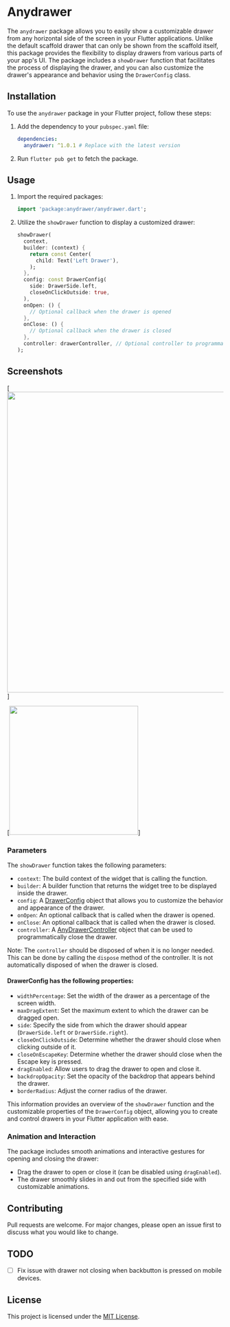 # Anydrawer

The `anydrawer` package allows you to easily show a customizable drawer from any horizontal side of the screen in your Flutter applications. Unlike the default scaffold drawer that can only be shown from the scaffold itself, this package provides the flexibility to display drawers from various parts of your app's UI. The package includes a `showDrawer` function that facilitates the process of displaying the drawer, and you can also customize the drawer's appearance and behavior using the `DrawerConfig` class.

## Installation

To use the `anydrawer` package in your Flutter project, follow these steps:

1. Add the dependency to your `pubspec.yaml` file:

   ```yaml
   dependencies:
     anydrawer: ^1.0.1 # Replace with the latest version
   ```

2. Run `flutter pub get` to fetch the package.

## Usage

1. Import the required packages:

   ```dart
   import 'package:anydrawer/anydrawer.dart';
   ```

2. Utilize the `showDrawer` function to display a customized drawer:

   ```dart
   showDrawer(
     context,
     builder: (context) {
       return const Center(
         child: Text('Left Drawer'),
       );
     },
     config: const DrawerConfig(
       side: DrawerSide.left,
       closeOnClickOutside: true,
     ),
     onOpen: () {
       // Optional callback when the drawer is opened
     },
     onClose: () {
       // Optional callback when the drawer is closed
     },
     controller: drawerController, // Optional controller to programmatically close the drawer
   );
   ```

## Screenshots

[<img src="https://raw.githubusercontent.com/oi-narendra/anydrawer/main/screenshots/sample1.gif" width="700"/>]

[<img src="https://raw.githubusercontent.com/oi-narendra/anydrawer/main/screenshots/sample2.gif" width="300"/>]

### Parameters

The `showDrawer` function takes the following parameters:

- `context`: The build context of the widget that is calling the function.
- `builder`: A builder function that returns the widget tree to be displayed inside the drawer.
- `config`: A [DrawerConfig](#drawerconfig) object that allows you to customize the behavior and appearance of the drawer.
- `onOpen`: An optional callback that is called when the drawer is opened.
- `onClose`: An optional callback that is called when the drawer is closed.
- `controller`: A [AnyDrawerController](#anydrawercontroller) object that can be used to programmatically close the drawer.

Note: The `controller` should be disposed of when it is no longer needed. This can be done by calling the `dispose` method of the controller. It is not automatically disposed of when the drawer is closed.

#### <a name="drawerconfig"></a>DrawerConfig has the following properties:

- `widthPercentage`: Set the width of the drawer as a percentage of the screen width.
- `maxDragExtent`: Set the maximum extent to which the drawer can be dragged open.
- `side`: Specify the side from which the drawer should appear (`DrawerSide.left` or `DrawerSide.right`).
- `closeOnClickOutside`: Determine whether the drawer should close when clicking outside of it.
- `closeOnEscapeKey`: Determine whether the drawer should close when the Escape key is pressed.
- `dragEnabled`: Allow users to drag the drawer to open and close it.
- `backdropOpacity`: Set the opacity of the backdrop that appears behind the drawer.
- `borderRadius`: Adjust the corner radius of the drawer.

This information provides an overview of the `showDrawer` function and the customizable properties of the `DrawerConfig` object, allowing you to create and control drawers in your Flutter application with ease.

### Animation and Interaction

The package includes smooth animations and interactive gestures for opening and closing the drawer:

- Drag the drawer to open or close it (can be disabled using `dragEnabled`).
- The drawer smoothly slides in and out from the specified side with customizable animations.

## Contributing

Pull requests are welcome. For major changes, please open an issue first to discuss what you would like to change.

## TODO

- [ ] Fix issue with drawer not closing when backbutton is pressed on mobile devices.

## License

This project is licensed under the [MIT License](LICENSE).
